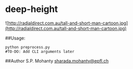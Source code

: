 # deep-height

![http://radialdirect.com.au/tall-and-short-man-cartoon.jpg](http://radialdirect.com.au/tall-and-short-man-cartoon.jpg)

##Usage:
```
python preprocess.py
#TO-DO: Add CLI arguments later
```

##Author
S.P. Mohanty <sharada.mohanty@epfl.ch>

